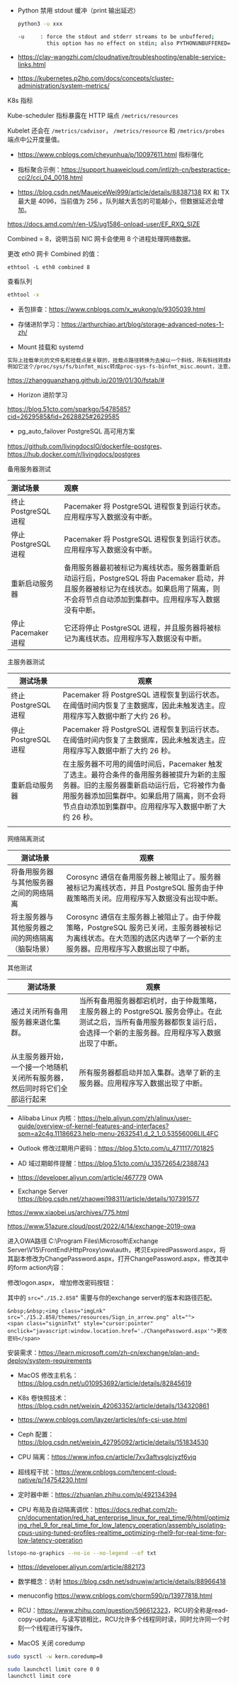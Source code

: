 - Python 禁用 stdout 缓冲（print 输出延迟）

  ```bash
  python3 -u xxx
  
  -u     : force the stdout and stderr streams to be unbuffered;
           this option has no effect on stdin; also PYTHONUNBUFFERED=x
  ```

- <https://clay-wangzhi.com/cloudnative/troubleshooting/enable-service-links.html>

- <https://kubernetes.p2hp.com/docs/concepts/cluster-administration/system-metrics/>

K8s 指标

Kube-scheduler 指标暴露在 HTTP 端点 `/metrics/resources`

Kubelet 还会在 `/metrics/cadvisor`， `/metrics/resource` 和 `/metrics/probes` 端点中公开度量值。

- <https://www.cnblogs.com/cheyunhua/p/10097611.html> 指标强化

- 指标聚合示例：<https://support.huaweicloud.com/intl/zh-cn/bestpractice-cci2/cci_04_0018.html>

- <https://blog.csdn.net/MaueiceWei999/article/details/88387138> RX 和 TX 最大是 4096，当前值为 256 。队列越大丢包的可能越小，但数据延迟会增加。

<https://docs.amd.com/r/en-US/ug1586-onload-user/EF_RXQ_SIZE>

Combined = 8，说明当前 NIC 网卡会使用 8 个进程处理网络数据。

更改 eth0 网卡 Combined 的值：

```
ethtool -L eth0 combined 8
```

查看队列

```bash
ethtool -x
```

- 丢包排查：<https://www.cnblogs.com/x_wukong/p/9305039.html>

- 存储进阶学习：<https://arthurchiao.art/blog/storage-advanced-notes-1-zh/>

- Mount 挂载和 systemd

```bash
实际上挂载单元的文件名和挂载点是关联的，挂载点路径转换为去掉以一个斜线，所有斜线转成横线
例如它这个/proc/sys/fs/binfmt_misc转成proc-sys-fs-binfmt_misc.mount，注意，mount 单元不能从模版实例化而来， 也不能通过创建软连接的方法给同一个 mount 单元赋予多个别名
```

<https://zhangguanzhang.github.io/2019/01/30/fstab/#>

- Horizon 进阶学习

<https://blog.51cto.com/sparkgo/5478585?cid=2629585&fid=2628825#2629585>

- pg_auto_failover PostgreSQL 高可用方案

<https://github.com/livingdocsIO/dockerfile-postgres>、<https://hub.docker.com/r/livingdocs/postgres>

备用服务器测试

| 测试场景             | 观察                                                         |
| :------------------- | :----------------------------------------------------------- |
| 终止 PostgreSQL 进程 | Pacemaker 将 PostgreSQL 进程恢复到运行状态。应用程序写入数据没有中断。 |
| 停止 PostgreSQL 进程 | Pacemaker 将 PostgreSQL 进程恢复到运行状态。应用程序写入数据没有中断。 |
| 重新启动服务器       | 备用服务器最初被标记为离线状态。服务器重新启动运行后，PostgreSQL 将由 Pacemaker 启动，并且服务器被标记为在线状态。如果启用了隔离，则不会将节点自动添加到集群中。应用程序写入数据没有中断。 |
| 停止 Pacemaker 进程  | 它还将停止 PostgreSQL 进程，并且服务器将被标记为离线状态。应用程序写入数据没有中断。 |

主服务器测试

| 测试场景             | 观察                                                         |
| -------------------- | ------------------------------------------------------------ |
| 终止 PostgreSQL 进程 | Pacemaker 将 PostgreSQL 进程恢复到运行状态。在阈值时间内恢复了主数据库，因此未触发选主。应用程序写入数据中断了大约 26 秒。 |
| 停止 PostgreSQL 进程 | Pacemaker 将 PostgreSQL 进程恢复到运行状态。在阈值时间内恢复了主数据库，因此未触发选主。应用程序写入数据中断了大约 26 秒。 |
| 重新启动服务器       | 在主服务器不可用的阈值时间后，Pacemaker 触发了选主。最符合条件的备用服务器被提升为新的主服务器。旧的主服务器重新启动运行后，它将被作为备用服务器添加回集群中。如果启用了隔离，则不会将节点自动添加到集群中。应用程序写入数据中断了大约 26 秒。 |
|                      |                                                              |

网络隔离测试

| 测试场景                                         | 观察                                                         |
| ------------------------------------------------ | ------------------------------------------------------------ |
| 将备用服务器与其他服务器之间的网络隔离           | Corosync 通信在备用服务器上被阻止了。服务器被标记为离线状态，并且 PostgreSQL 服务由于仲裁策略而关闭。应用程序写入数据没有出现中断。 |
| 将主服务器与其他服务器之间的网络隔离（脑裂场景） | Corosync 通信在主服务器上被阻止了。由于仲裁策略，PostgreSQL 服务已关闭，主服务器被标记为离线状态。在大范围的选区内选举了一个新的主服务器。应用程序写入数据出现了中断。 |

其他测试

| 测试场景                                                     | 观察                                                         |
| ------------------------------------------------------------ | ------------------------------------------------------------ |
| 通过关闭所有备用服务器来退化集群。                           | 当所有备用服务器都宕机时，由于仲裁策略，主服务器上的 PostgreSQL 服务会停止。在此测试之后，当所有备用服务器都恢复运行后，会选择一个新的主服务器。应用程序写入数据出现了中断。 |
| 从主服务器开始，一个接一个地随机关闭所有服务器，然后同时将它们全部运行起来 | 所有服务器都启动并加入集群。选举了新的主服务器。应用程序写入数据出现了中断。 |

- Alibaba Linux 内核：<https://help.aliyun.com/zh/alinux/user-guide/overview-of-kernel-features-and-interfaces?spm=a2c4g.11186623.help-menu-2632541.d_2_1_0.53556006LIL4FC>

- Outlook 修改过期用户密码：<https://blog.51cto.com/u_471117/701825>
- AD 域过期邮件提醒：<https://blog.51cto.com/u_13572654/2388743>

- <https://developer.aliyun.com/article/467779> OWA
- Exchange Server <https://blog.csdn.net/zhaowei198311/article/details/107391577>

<https://www.xiaobei.us/archives/775.html>

<https://www.51azure.cloud/post/2022/4/14/exchange-2019-owa>

进入OWA路径 C:\Program Files\Microsoft\Exchange Server\V15\FrontEnd\HttpProxy\owa\auth，拷贝ExpiredPassword.aspx，将其副本修改为ChangePassword.aspx，打开ChangePassword.aspx，修改其中的form action内容：

修改logon.aspx， 增加修改密码按钮：

其中的 `src=“./15.2.858”` 需要与你的exchange server的版本和路径匹配。

```markup
&nbsp;&nbsp;<img class="imgLnk" src="./15.2.858/themes/resources/Sign_in_arrow.png" alt="">
<span class="signinTxt" style="cursor:pointer" onclick="javascript:window.location.href='./ChangePassword.aspx'">更改密码</span>
```

安装需求：<https://learn.microsoft.com/zh-cn/exchange/plan-and-deploy/system-requirements>

- MacOS 修改主机名：<https://blog.csdn.net/u010953692/article/details/82845619>

- K8s 卷快照技术：<https://blog.csdn.net/weixin_42063352/article/details/134320861>
- <https://www.cnblogs.com/layzer/articles/nfs-csi-use.html>

- Ceph 配置：<https://blog.csdn.net/weixin_42795092/article/details/151834530>

- CPU 隔离：<https://www.infoq.cn/article/7xv3aftvsglcjyzf6vjq>

- 超线程干扰：<https://www.cnblogs.com/tencent-cloud-native/p/14754230.html>

- 定时器中断：<https://zhuanlan.zhihu.com/p/492134394>
- CPU 布局及自动隔离调优：<https://docs.redhat.com/zh-cn/documentation/red_hat_enterprise_linux_for_real_time/9/html/optimizing_rhel_9_for_real_time_for_low_latency_operation/assembly_isolating-cpus-using-tuned-profiles-realtime_optimizing-rhel9-for-real-time-for-low-latency-operation>

```bash
lstopo-no-graphics --no-io --no-legend --of txt
```

- <https://developer.aliyun.com/article/882173>
- 数学概念：访射 <https://blog.csdn.net/sdnuwjw/article/details/88966418>

- menuconfig <https://www.cnblogs.com/chorm590/p/13977818.html>

- RCU：<https://www.zhihu.com/question/596612323>，RCU的全称是read-copy-update。与读写锁相比，RCU允许多个线程同时读，同时允许同一个时刻一个线程进行写操作。

- MacOS 关闭 coredump

```bash
sudo sysctl -w kern.coredump=0

sudo launchctl limit core 0 0
launchctl limit core
```

